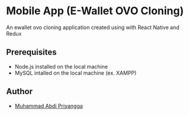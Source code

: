 # Mobile App (E-Wallet OVO Cloning)

An ewallet ovo cloning application created using with React Native and Redux

## Prerequisites

- Node.js installed on the local machine
- MySQL intalled on the local machine (ex. XAMPP)

## Author

- [Muhammad Abdi Priyangga](https://github.com/abdipriyangga)
